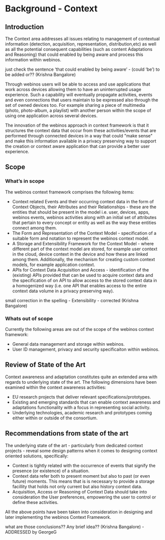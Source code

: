 Background - Context
====================

Introduction
------------

The Context area addresses all issues relating to management of contextual information (detection, acquisition, representation, distribution,etc) as well as all the potential consequent capabilities (such as content Adaptations and Reasoning) that could enabled by being aware and process this information within webinos.

just check the sentence ‘that could enabled by being aware’ - (could ‘be’) to be added or?? (Krishna Bangalore)

Through webinos users will be able to access and use applications that work across devices allowing them to have an uninterrupted usage experience. Such a capability will eventually propagate activities, events and even connections that users maintain to be expressed also through the set of owned devices too. For example sharing a piece of multimedia (photo, photo-album, a playlist) with another person within the scope of using one application across several devices.

The innovation of the webinos approach in context framework is that it structures the context data that occur from these activities/events that are performed through connected devices in a way that could "make sense" and make this information available in a privacy preserving way to support the creation or context aware application that can provide a better user experience.

Scope
-----

### What’s in scope

The webinos context framework comprises the following items:
* Context related Events and their occurring context data in the form of Context Objects, their Attributes and their Relationships - these are the entities that should be present in the model i.e. user, devices, apps, webinos events, webinos activities along with an initial set of attributes that pertain to every concept or entity as well as the way these entities connect among them.
* The Form and Representation of the Context Model - specification of a suitable form and notation to represent the webinos context model.
* A Storage and Extensibility Framework for the Context Model - where different part of the context model are stored, for example user context in the cloud, device context in the device and how these are linked among them. Additionally, the mechanism for creating custom context models, for example application context.
* APIs for Context Data Acquisition and Access - identification of the (existing) APIs provided that can be used to acquire context data and the specification of on API to allow access to the stored context data in a homogenized way (i.e. one API that enables access to the entire context data volume in a privacy preserving way).

small correction in the spelling - Extensibility - corrected (Krishna Bangalore)

### Whats out of scope

Currently the following areas are out of the scope of the webinos context framework:
* General data management and storage within webinos.
* User ID management, privacy and security specificaiton within webinos.

Review of State of the Art
--------------------------

Context awareness and adaptation constitutes quite an extended area with regards to underlying state of the art. The following dimensions have been examined within the context awareness activities:
* EU research projects that deliver relevant specifications/prototypes.
* Existing and emerging standards that can enable context awareness and adaptations functionality with a focus in representing social activity.
* Underlying technologies, academic research and prototypes coming either within or outside of the consortium.

Recommendations from state of the art
-------------------------------------

The underlying state of the art - particularly from dedicated context projects - reveal some design patterns when it comes to designing context oriented solutions, specifically:
* Context is tightly related with the occurrence of events that signify the presence (or existence) of a situation.
* Context data refer both to present moment but also to past (or even future) moments. This means that is is necessary to provide a storage facillity that holds not only current but also history context data.
* Acquisition, Access or Reasoning of Context Data should take into consideration the User preferences, empowering the user to control or define these activities.

All the above points have been taken into consideration in designing and later implementing the webinos Context Framework.

what are those conclusions?? Any brief idea?? (Krishna Bangalore) - ADDRESSED by GeorgeG

